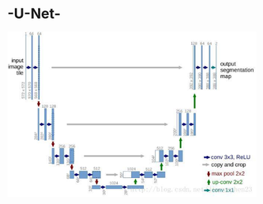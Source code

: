 # -U-Net-
![image](https://github.com/lihuaqiang0101/-U-Net-/blob/master/images/20180222221111158.jpg)
